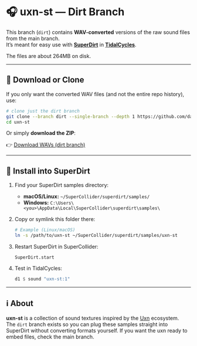 # 🎧 uxn-st — Dirt Branch

This branch (`dirt`) contains **WAV-converted** versions of the raw sound files from the main branch.  
It’s meant for easy use with **[SuperDirt](https://github.com/musikinformatik/SuperDirt)** in **[TidalCycles](https://tidalcycles.org/)**.

The files are about 264MB on disk.

---

## 🔽 Download or Clone

If you only want the converted WAV files (and not the entire repo history), use:

```bash
# clone just the dirt branch
git clone --branch dirt --single-branch --depth 1 https://github.com/davehorner/uxn-st.git
cd uxn-st
```

Or simply **download the ZIP**:

👉 [Download WAVs (dirt branch)](https://github.com/davehorner/uxn-st/archive/refs/heads/dirt.zip)

---

## 🧩 Install into SuperDirt

1. Find your SuperDirt samples directory:

   - **macOS/Linux:** `~/SuperCollider/superdirt/samples/`
   - **Windows:** `C:\Users\<you>\AppData\Local\SuperCollider\superdirt\samples\`

2. Copy or symlink this folder there:

   ```bash
   # Example (Linux/macOS)
   ln -s /path/to/uxn-st ~/SuperCollider/superdirt/samples/uxn-st
   ```

3. Restart SuperDirt in SuperCollider:

   ```supercollider
   SuperDirt.start
   ```

4. Test in TidalCycles:

   ```haskell
   d1 $ sound "uxn-st:1"
   ```

---

## ℹ️ About

**uxn-st** is a collection of sound textures inspired by the [Uxn](https://wiki.xxiivv.com/site/uxn.html) ecosystem.  
The `dirt` branch exists so you can plug these samples straight into SuperDirt without converting formats yourself.
If you want the uxn ready to embed files, check the main branch.
